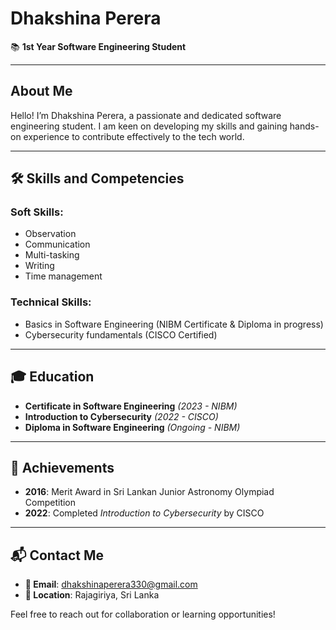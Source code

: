 
# Dhakshina Perera

📚 **1st Year Software Engineering Student**

---

## About Me
Hello! I’m Dhakshina Perera, a passionate and dedicated software engineering student. I am keen on developing my skills and gaining hands-on experience to contribute effectively to the tech world.

---

## 🛠️ Skills and Competencies

### Soft Skills:
- Observation
- Communication
- Multi-tasking
- Writing
- Time management

### Technical Skills:
- Basics in Software Engineering (NIBM Certificate & Diploma in progress)
- Cybersecurity fundamentals (CISCO Certified)

---

## 🎓 Education
- **Certificate in Software Engineering** *(2023 - NIBM)*  
- **Introduction to Cybersecurity** *(2022 - CISCO)*  
- **Diploma in Software Engineering** *(Ongoing - NIBM)*  

---


## 🌟 Achievements
- **2016**: Merit Award in Sri Lankan Junior Astronomy Olympiad Competition  
- **2022**: Completed *Introduction to Cybersecurity* by CISCO  

---

## 📬 Contact Me
- **📧 Email**: [dhakshinaperera330@gmail.com](mailto:dhakshinaperera330@gmail.com)   
- **📍 Location**: Rajagiriya, Sri Lanka  

Feel free to reach out for collaboration or learning opportunities!
